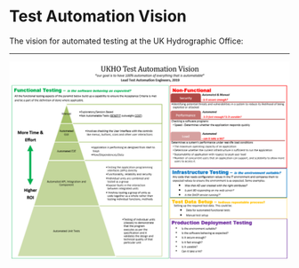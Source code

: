 # Test Automation Vision

The vision for automated testing at the UK Hydrographic Office:

---


![Test Automation Vision Diagram](test-automation-vision.png)
